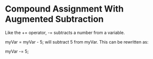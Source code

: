 # Compound Assignment With Augmented Subtraction

Like the += operator, -= subtracts a number from a variable.

myVar = myVar - 5;
will subtract 5 from myVar. This can be rewritten as:

myVar -= 5;